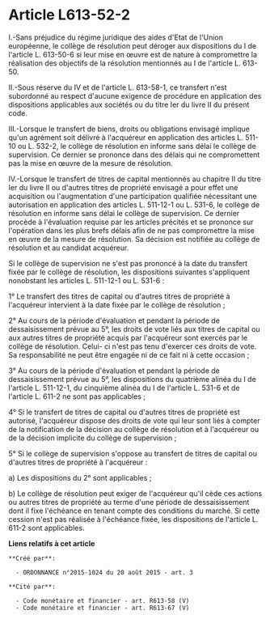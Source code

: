 # Article L613-52-2

I.-Sans préjudice du régime juridique des aides d'Etat de l'Union européenne, le collège de résolution peut déroger aux
dispositions du I de l'article L. 613-50-6 si leur mise en œuvre est de nature à compromettre la réalisation des objectifs de
la résolution mentionnés au I de l'article L. 613-50. 

II.-Sous réserve du IV et de l'article L. 613-58-1, ce transfert n'est subordonné au respect d'aucune exigence de procédure
en application des dispositions applicables aux sociétés ou du titre Ier du livre II du présent code. 

III.-Lorsque le transfert de biens, droits ou obligations envisagé implique qu'un agrément soit délivré à l'acquéreur en
application des articles L. 511-10 ou L. 532-2, le collège de résolution en informe sans délai le collège de supervision. Ce
dernier se prononce dans des délais qui ne compromettent pas la mise en œuvre de la mesure de résolution. 

IV.-Lorsque le transfert de titres de capital mentionnés au chapitre II du titre Ier du livre II ou d'autres titres de
propriété envisagé a pour effet une acquisition ou l'augmentation d'une participation qualifiée nécessitant une autorisation
en application des articles L. 511-12-1 ou L. 531-6, le collège de résolution en informe sans délai le collège de
supervision. Ce dernier procède à l'évaluation requise par les articles précités et se prononce sur l'opération dans les plus
brefs délais afin de ne pas compromettre la mise en œuvre de la mesure de résolution. Sa décision est notifiée au collège de
résolution et au candidat acquéreur. 

Si le collège de supervision ne s'est pas prononcé à la date du transfert fixée par le collège de résolution, les
dispositions suivantes s'appliquent nonobstant les articles L. 511-12-1 ou L. 531-6 : 

1° Le transfert des titres de capital ou d'autres titres de propriété à l'acquéreur intervient à la date fixée par le collège
de résolution ; 

2° Au cours de la période d'évaluation et pendant la période de dessaisissement prévue au 5°, les droits de vote liés aux
titres de capital ou aux autres titres de propriété acquis par l'acquéreur sont exercés par le collège de résolution. Celui-
ci n'est pas tenu d'exercer ces droits de vote. Sa responsabilité ne peut être engagée ni de ce fait ni à cette occasion ; 

3° Au cours de la période d'évaluation et pendant la période de dessaisissement prévue au 5°, les dispositions du quatrième
alinéa du I de l'article L. 511-12-1, du cinquième alinéa du I de l'article L. 531-6 et de l'article L. 611-2 ne sont pas
applicables ; 

4° Si le transfert de titres de capital ou d'autres titres de propriété est autorisé, l'acquéreur dispose des droits de vote
qui leur sont liés à compter de la notification de la décision au collège de résolution et à l'acquéreur ou de la décision
implicite du collège de supervision ; 

5° Si le collège de supervision s'oppose au transfert de titres de capital ou d'autres titres de propriété à l'acquéreur : 

a) Les dispositions du 2° sont applicables ; 

b) Le collège de résolution peut exiger de l'acquéreur qu'il cède ces actions ou autres titres de propriété au terme d'une
période de dessaisissement dont il fixe l'échéance en tenant compte des conditions du marché. Si cette cession n'est pas
réalisée à l'échéance fixée, les dispositions de l'article L. 611-2 sont applicables.

**Liens relatifs à cet article**

	**Créé par**:

	  - ORDONNANCE n°2015-1024 du 20 août 2015 - art. 3

	**Cité par**:

	  - Code monétaire et financier - art. R613-58 (V)
	  - Code monétaire et financier - art. R613-67 (V)
